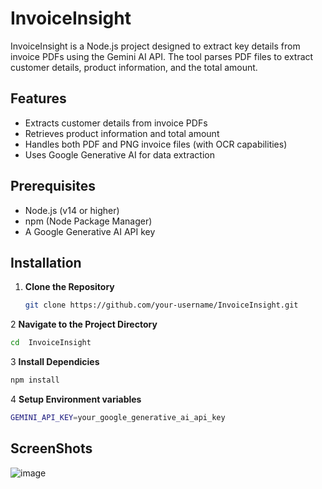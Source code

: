 # InvoiceInsight

InvoiceInsight is a Node.js project designed to extract key details from invoice PDFs using the Gemini AI API. The tool parses PDF files to extract customer details, product information, and the total amount.

## Features

- Extracts customer details from invoice PDFs
- Retrieves product information and total amount
- Handles both PDF and PNG invoice files (with OCR capabilities)
- Uses Google Generative AI for data extraction

## Prerequisites

- Node.js (v14 or higher)
- npm (Node Package Manager)
- A Google Generative AI API key

## Installation

1. **Clone the Repository**

   ```bash
   git clone https://github.com/your-username/InvoiceInsight.git
   ```

2 **Navigate to the Project Directory**
  ``` bash
 cd  InvoiceInsight
  ```
3  **Install Dependicies**
  ```  bash
npm install
  ```
4  **Setup Environment variables**
  ``` bash
GEMINI_API_KEY=your_google_generative_ai_api_key

  ```


## ScreenShots

![image](https://github.com/user-attachments/assets/a10a3ceb-72e1-43ad-ae3a-04a9ca2277d4)
